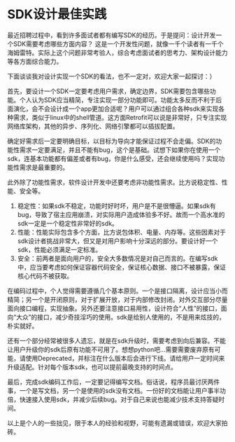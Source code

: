 # SDK设计最佳实践



最近招聘过程中，看到许多面试者都有编写SDK的经历。于是提问：设计开发一个SDK需要考虑哪些方面内容？ 这是一个开发性问题，就像一千个读者有一千个海姆雷特。实际上这个问题非常考验人，综合考虑面试者的思考力、架构设计能力等各方面综合能力。

下面谈谈我对设计实现一个SDK的看法，也不一定对，欢迎大家一起探讨：）

首先，要设计一个SDK一定要考虑用户需求，确定边界，SDK需要包含哪些功能。个人认为SDK应当精简，专注实现一部分功能即可。功能太多反而不利于后面演化，会不会设计成一个app更加合适呢？用户可以通过组合各种sdk来实现各种需求，类似于linux中的shell管道。这方面Retrofit可以说是非常好，只专注实现网络库架构，其他的异步、序列化、网络引擎都可以插拔配置。

确定好需求后一定要明确目标，以目标为导向才能保证过程不会走偏。SDK的功能性需求一定要满足，并且不能有bug，这个是基础。试想下如果你在使用一个sdk，连基本功能都有偏差或者有bug，你是什么感受，还会继续使用吗？实现功能性需求是最重要的。

此外除了功能性需求，软件设计开发中还要考虑非功能性需求。比方说稳定性、性能、安全等。

1. 稳定性：如果sdk不稳定，功能时好时坏，用户是不是很懵逼。如果sdk有bug，导致了宿主应用崩溃，对实际用户造成体验多不好。故而一个高水准的sdk一定是一个稳定性非常好的sdk。
2. 性能：性能实际包含多个方面，比方说包体积、电量、内存等。这些因素对于sdk设计者挑战非常大，但又是对用户影响十分深远的部分。要设计好一个sdk，性能必须满足一定标准。
3. 安全：前两者是面向用户的，安全大多数情况是对自己而言的。在编写sdk中，应当要考虑如何保证容器代码安全，保证核心数据、接口不被暴露，保证核心代码不被获取。

在编码过程中，个人觉得需要遵循几个基本原则。一个是接口隔离，设计应当小而精简；另一个是开闭原则，对于扩展开放，对于内部修改封闭。对外交互部分尽量面向接口编程，实现抽象。另外还要注意接口易用性，设计符合“人性”的接口，面向“大众”的接口，减少奇技淫巧的使用。sdk是给别人使用的，不是用来炫技的，朴实就好。

还有一个部分经常被很多人遗忘，就是在sdk升级时，需要考虑到向后兼容。不能让用户升级你的sdk后原有功能不可用了。想想python吧…需要需要废弃原有可能，请使用Deprecated，并标注在什么版本后会进行下线。请给用户一定时间来升级适配。针对每个版本sdk，也可以提前最晚支持的时间点。

最后，完成sdk编码工作后，一定要记得编写文档。俗话说，程序员最讨厌两件事，一个是写文档，另一个是使用的sdk没有文档。一份好的文档能让用户事半功倍，快速接入使用sdk，并减少后续bug。对于自己来说也能减少技术支持答疑时间。

以上是个人的一些拙见，限于本人的经验和视野，可能有遗漏或错误，欢迎大家拍砖。

